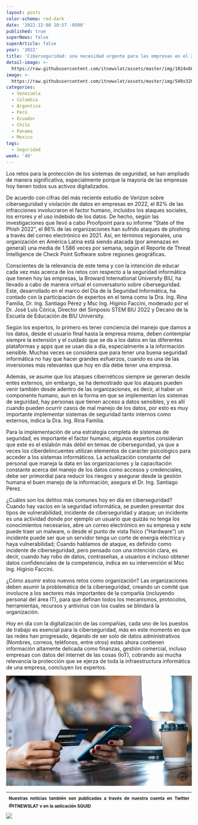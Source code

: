 ```yaml
---
layout: posts
color-schema: red-dark
date: '2022-12-08 10:57 -0500'
published: true
superNews: false
superArticle: false
year: '2022'
title: 'Ciberseguridad: una necesidad urgente para las empresas en el 2023'
detail-image: >-
  https://raw.githubusercontent.com/itnewslat/assets/master/img/1024x680/tdc-con-cel-g.jpg
image: >-
  https://raw.githubusercontent.com/itnewslat/assets/master/img/540x320/tdc-con-cel-p.jpg
categories:
  - Venezuela
  - Colombia
  - Argentina
  - Perú
  - Ecuador
  - Chile
  - Panama
  - Mexico
tags:
  - Seguridad
week: '49'
---
```

Los retos para la protección de los sistemas de seguridad, se han ampliado de manera significativa, especialmente porque la mayoría de las empresas hoy tienen todos sus activos digitalizados.
 
De acuerdo con cifras del más reciente estudio de Verizon sobre ciberseguridad y violación de datos en empresas en 2022, el 82% de las infracciones involucraron el factor humano, incluidos los ataques sociales, los errores y el uso indebido de los datos. De hecho, según las investigaciones que llevó a cabo Proofpoint para su informe “State of the Phish 2022”, el 86% de las organizaciones han sufrido ataques de phishing a través del correo electrónico en 2021. Así, en términos regionales, una organización en América Latina está siendo atacada (por amenazas en general) una media de 1.586 veces por semana, según el Reporte de Threat Intelligence de Check Point Software sobre regiones geográficas.
 
Conscientes de la relevancia de este tema y con la intención de educar cada vez más acerca de los retos con respecto a la seguridad informática que tienen hoy las empresas, la Broward International University BIU, ha llevado a cabo de manera virtual el conversatorio sobre ciberseguridad. Este, desarrollado en el marco del Día de la Seguridad Informática, ha contado con la participación de expertos en el tema como la Dra. Ing. Rina Familia, Dr. Ing. Santiago Pérez y Msc Ing. Higinio Faccini, moderado por el Dr. José Luis Córica, Director del Simposio STEM BIU 2022 y Decano de la Escuela de Educación de BIU University.
 
Según los expertos, lo primero es tener conciencia del manejo que damos a los datos, desde el usuario final hasta la empresa misma, deben contemplar siempre la extensión y el cuidado que se da a los datos en las diferentes plataformas y apps que se usan día a día, especialmente a la información sensible. Muchas veces se considera que para tener una buena seguridad informática no hay que hacer grandes esfuerzos, cuando es una de las inversiones más relevantes que hoy en día debe tener una empresa.
 
Además, se asume que los ataques cibernéticos siempre se generan desde entes externos, sin embargo, se ha demostrado que los ataques pueden venir también desde adentro de las organizaciones, es decir, al haber un componente humano, aun en la forma en que se implementan los sistemas de seguridad, hay personas que tienen acceso a datos sensibles, y es allí cuando pueden ocurrir casos de mal manejo de los datos, por esto es muy importante implementar sistemas de seguridad tanto internos como externos, indica la Dra. Ing. Rina Familia.
 
Para la implementación de una estrategia completa de sistemas de seguridad, es importante el factor humano, algunos expertos consideran que este es el eslabón más débil en temas de ciberseguridad, ya que a veces los ciberdelincuentes utilizan elementos de carácter psicológico para acceder a los sistemas informáticos. La actualización constante del personal que maneja la data en las organizaciones y la capacitación constante acerca del manejo de los datos como accesos y credenciales, debe ser primordial para reducir los riesgos y asegurar desde la gestión humana el buen manejo de la información, asegura el Dr. Ing. Santiago Pérez.
 
¿Cuáles son los delitos más comunes hoy en día en ciberseguridad?
Cuando hay vacíos en la seguridad informática, se pueden presentar dos tipos de vulnerabilidad, incidente de ciberseguridad y ataque; un incidente es una actividad donde por ejemplo un usuario que quizás no tenga los conocimientos necesarios, abre un correo electrónico en su empresa y este puede traer un malware, o desde el punto de vista físico (“Hardware”) un incidente puede ser que un servidor tenga un corte de energía eléctrica y haya vulnerabilidad; Cuando hablamos de ataque, es definido como incidente de ciberseguridad, pero pensado con una intención clara, es decir, cuando hay robo de datos, contraseñas, a usuarios e incluso obtener datos confidenciales de la competencia, indica en su intervención el Msc Ing. Higinio Faccini.
 
¿Cómo asumir estos nuevos retos como organización?
Las organizaciones deben asumir la problemática de la ciberseguridad, creando un comité que involucre a los sectores más importantes de la compañía (incluyendo personal del área IT), para que definan todos los mecanismos, protocolos, herramientas, recursos y antivirus con los cuales se blindará la organización.
 
Hoy en día con la digitalización de las compañías, cada uno de los puestos de trabajo es esencial para la ciberseguridad, más en este momento en que las redes han progresado, dejando de ser solo de datos administrativos (Nombres, correos, teléfonos, entre otros) estas ahora contienen información altamente delicada como finanzas, gestión comercial, incluso empresas con datos del internet de las cosas (IoT), cobrando así mucha relevancia la protección que se ejerza de toda la infraestructura informática de una empresa, concluyen los expertos.

![](https://raw.githubusercontent.com/itnewslat/assets/master/img/540x320/tdc-con-cel-p.jpg)

<table style="height: 42px;" width="569">
<tbody>
<tr>
<td style="text-align: justify;"><sub><strong>Nuestras noticias también son publicadas a través de nuestra cuenta en Twitter <a href="https://twitter.com/itnewslat?lang=es">@ITNEWSLAT</a> y en la aplicación <a href="https://squidapp.co/en/">SQUID</a></strong></sub></td>
</tr>
</tbody>
</table>

<img src="https://tracker.metricool.com/c3po.jpg?hash=56f88a41e39ab42c063cc51676587a04"/>